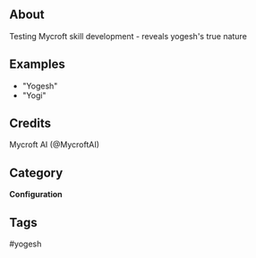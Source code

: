 ## About
Testing Mycroft skill development - reveals yogesh's true nature

## Examples
* "Yogesh"
* "Yogi"

## Credits
Mycroft AI (@MycroftAI)

## Category
**Configuration**

## Tags
#yogesh